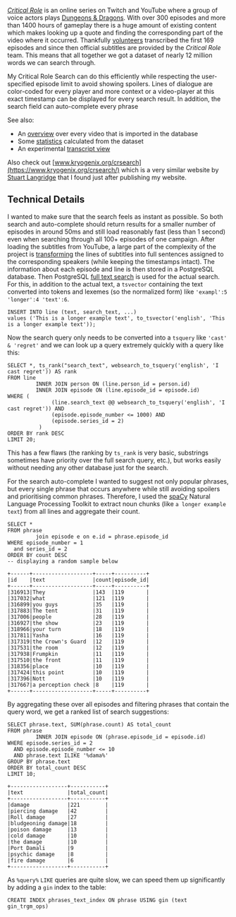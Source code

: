 [*Critical Role*](https://critrole.com/) is an online series on Twitch and YouTube where a group of voice actors
plays [Dungeons & Dragons](https://en.wikipedia.org/wiki/Dungeons_%26_Dragons). With over 300 episodes and more than
1400 hours of gameplay there is a huge amount of existing content which makes looking up a quote and finding the
corresponding part of the video where it occurred. Thankfully [volunteers](https://crtranscript.tumblr.com/) transcribed
the first 169 episodes and since then official subtitles are provided by the *Critical Role* team. This means that all
together we got a dataset of nearly 12 million words we can search through.

My Critical Role Search can do this efficiently while respecting the user-specified episode limit to avoid showing
spoilers. Lines of dialogue are color-coded for every player and more context or a video-player at this exact timestamp
can be displayed for every search result. In addition, the search field can auto-complete every phrase

See also:

- An [overview](https://cr-search.lw1.at/episodes) over every video that is imported in the database
- Some [statistics](https://cr-search.lw1.at/api/stats/text) calculated from the dataset
- An experimental [transcript view](https://cr-search.lw1.at/transcript/campaign2/1)

Also check out [www.kryogenix.org/crsearch](https://www.kryogenix.org/crsearch/) which is a very similar website
by [Stuart Langridge](https://www.kryogenix.org/) that I found just after publishing my website.

## Technical Details

I wanted to make sure that the search feels as instant as possible. So both search and auto-complete should return
results for a smaller number of episodes in around 50ms and still load reasonably fast (less than 1 second) even when
searching through all 100+ episodes of one campaign. After loading the subtitles from YouTube, a large part of the
complexity of the project is [transforming](https://github.com/Findus23/cr-search/blob/master/import.py) the lines of
subtitles into full sentences assigned to the corresponding speakers (while keeping the timestamps intact). The
information about each episode and line is then stored in a PostgreSQL database. Then
PostgreSQL [full text search](https://www.postgresql.org/docs/current/textsearch.html) is used for the actual search.
For this, in addition to the actual text, a `tsvector` containing the text converted into tokens and lexemes (so the
normalized form) like `'exampl':5 'longer':4 'text':6`.

```postgresql
INSERT INTO line (text, search_text, ...)
values ('This is a longer example text', to_tsvector('english', 'This is a longer example text'));
```

Now the search query only needs to be converted into a `tsquery` like `'cast' & 'regret'` and we can look up a query
extremely quickly with a query like this:

```postgresql
SELECT *, ts_rank("search_text", websearch_to_tsquery('english', 'I cast regret')) AS rank
FROM line
         INNER JOIN person ON (line.person_id = person.id)
         INNER JOIN episode ON (line.episode_id = episode.id)
WHERE (
              (line.search_text @@ websearch_to_tsquery('english', 'I cast regret')) AND
              (episode.episode_number <= 1000) AND
              (episode.series_id = 2)
          )
ORDER BY rank DESC
LIMIT 20;
```

This has a few flaws (the ranking by `ts_rank` is very basic, substrings sometimes have priority over the full search
query, etc.), but works easily without needing any other database just for the search.

For the search auto-complete I wanted to suggest not only popular phrases, but every single phrase that occurs anywhere while still avoiding spoilers and prioritising common phrases. Therefore, I used the [spaCy](https://spacy.io/) Natural Language Processing Toolkit to extract noun chunks (like `a longer example text`) from all lines and aggregate their count. 

```postgresql
SELECT *
FROM phrase
         join episode e on e.id = phrase.episode_id
WHERE episode_number = 1
  and series_id = 2
ORDER BY count DESC
-- displaying a random sample below
```
```text
+------+-------------------+-----+----------+
|id    |text               |count|episode_id|
+------+-------------------+-----+----------+
|316913|They               |143  |119       |
|317032|what               |121  |119       |
|316899|you guys           |35   |119       |
|317883|The tent           |31   |119       |
|317006|people             |28   |119       |
|316927|the show           |23   |119       |
|318966|your turn          |18   |119       |
|317811|Yasha              |16   |119       |
|317319|the Crown's Guard  |12   |119       |
|317531|the room           |12   |119       |
|317938|Frumpkin           |11   |119       |
|317510|the front          |11   |119       |
|318356|place              |10   |119       |
|317424|this point         |10   |119       |
|317396|Nott               |10   |119       |
|317667|a perception check |8    |119       |
+------+-------------------+-----+----------+

```

By aggregating these over all episodes and filtering phrases that contain the query word, we get a ranked list of search suggestions:

```postgresql
SELECT phrase.text, SUM(phrase.count) AS total_count
FROM phrase
         INNER JOIN episode ON (phrase.episode_id = episode.id)
WHERE episode.series_id = 2
  AND episode.episode_number <= 10
  AND phrase.text ILIKE '%dama%'
GROUP BY phrase.text
ORDER BY total_count DESC
LIMIT 10;
```

```text
+------------------+-----------+
|text              |total_count|
+------------------+-----------+
|damage            |221        |
|piercing damage   |42         |
|Roll damage       |27         |
|bludgeoning damage|18         |
|poison damage     |13         |
|cold damage       |10         |
|the damage        |10         |
|Port Damali       |9          |
|psychic damage    |8          |
|fire damage       |6          |
+------------------+-----------+
```

As `%query%` `LIKE` queries are quite slow, we can speed them up significantly by adding a `gin` index to the table:
```postgresql
CREATE INDEX phrases_text_index ON phrase USING gin (text gin_trgm_ops)
```
